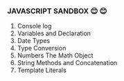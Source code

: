 ### JAVASCRIPT SANDBOX :blush: :blush:

1. Console log
2. Variables and Declaration
3. Date Types
4. Type Conversion
5. Numbers The Math Object
6. String Methods and Concatenation
7. Template Literals
